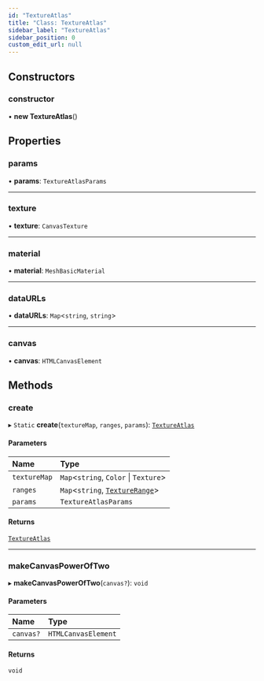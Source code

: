 ```yaml
---
id: "TextureAtlas"
title: "Class: TextureAtlas"
sidebar_label: "TextureAtlas"
sidebar_position: 0
custom_edit_url: null
---
```


## Constructors

### constructor

• **new TextureAtlas**()

## Properties

### params

• **params**: `TextureAtlasParams`

___

### texture

• **texture**: `CanvasTexture`

___

### material

• **material**: `MeshBasicMaterial`

___

### dataURLs

• **dataURLs**: `Map`<`string`, `string`\>

___

### canvas

• **canvas**: `HTMLCanvasElement`

## Methods

### create

▸ `Static` **create**(`textureMap`, `ranges`, `params`): [`TextureAtlas`](TextureAtlas.md)

#### Parameters

| Name | Type |
| :------ | :------ |
| `textureMap` | `Map`<`string`, `Color` \| `Texture`\> |
| `ranges` | `Map`<`string`, [`TextureRange`](../modules.md#texturerange-328)\> |
| `params` | `TextureAtlasParams` |

#### Returns

[`TextureAtlas`](TextureAtlas.md)

___

### makeCanvasPowerOfTwo

▸ **makeCanvasPowerOfTwo**(`canvas?`): `void`

#### Parameters

| Name | Type |
| :------ | :------ |
| `canvas?` | `HTMLCanvasElement` |

#### Returns

`void`
